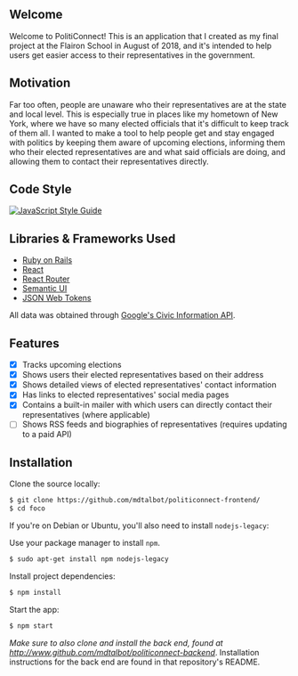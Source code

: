 ## Welcome

Welcome to PolitiConnect! This is an application that I created as my final project at the Flairon School in August of 2018, and it's intended to help users get easier access to their representatives in the government. 

## Motivation

Far too often, people are unaware who their representatives are at the state and local level. This is especially true in places like my hometown of New York, where we have so many elected officials that it's difficult to keep track of them all. I wanted to make a tool to help people get and stay engaged with politics by keeping them aware of upcoming elections, informing them who their elected representatives are and what said officials are doing, and allowing them to contact their representatives directly.

## Code Style

[![JavaScript Style Guide](https://cdn.rawgit.com/standard/standard/master/badge.svg)](https://github.com/standard/standard)

## Libraries & Frameworks Used

* [Ruby on Rails](https://rubyonrails.org/)
* [React](https://reactjs.org/)
* [React Router](https://github.com/ReactTraining/react-router)
* [Semantic UI](https://react.semantic-ui.com/)
* [JSON Web Tokens](https://jwt.io/)

All data was obtained through [Google's Civic Information API](https://developers.google.com/civic-information/).

## Features

- [x] Tracks upcoming elections
- [x] Shows users their elected representatives based on their address
- [x] Shows detailed views of elected representatives' contact information
- [x] Has links to elected representatives' social media pages
- [x] Contains a built-in mailer with which users can directly contact their representatives (where applicable)
- [ ] Shows RSS feeds and biographies of representatives (requires updating to a paid API)

## Installation

Clone the source locally:

```sh
$ git clone https://github.com/mdtalbot/politiconnect-frontend/
$ cd foco
```
If you're on Debian or Ubuntu, you'll also need to install
`nodejs-legacy`:

Use your package manager to install `npm`.

```sh
$ sudo apt-get install npm nodejs-legacy
```

Install project dependencies:

```sh
$ npm install
```

Start the app:

```sh
$ npm start
```

*Make sure to also clone and install the back end, found at http://www.github.com/mdtalbot/politiconnect-backend*. Installation instructions for the back end are found in that repository's README.
